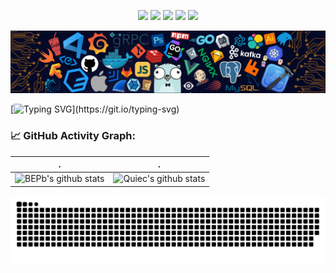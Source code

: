 <!--   my-icons -->
<p align="center">
    <a href="https://github.com/K332/K332"><img src="https://img.shields.io/badge/status-updating-brightgreen.svg"></a>
    <a href="https://github.com/microsoft/TypeScript"><img src="https://img.shields.io/badge/TypeScript-5.16-FF1493.svg"></a>
    <a href="https://github.com/K332/K332/graphs/contributors"><img src="https://img.shields.io/github/contributors/K332/K332?color=blue"></a>
    <a href="https://github.com/K332/K332/stargazers"><img src="https://img.shields.io/github/stars/K332/K332.svg?logo=github"></a>
    <a href="https://github.com/K332/K332/network/members"><img src="https://img.shields.io/github/forks/K332/K332.svg?color=blue&logo=github"></a>
</p>

<!--
**K332/K332** is a ✨ _special_ ✨ repository because its `README.md` (this file) appears on your GitHub profile.

Here are some ideas to get you started:

- 🔭 I’m currently working on ...
- 🌱 I’m currently learning ...
- 👯 I’m looking to collaborate on ...
- 🤔 I’m looking for help with ...
- 💬 Ask me about ...
- 📫 How to reach me: ...
- 😄 Pronouns: ...
- ⚡ Fun fact: ...
-->

![](./assets/header_.png)

<!--   my-ticker -->

[![Typing SVG](https://readme-typing-svg.herokuapp.com?color=%2336BCF7&center=true&vCenter=true&width=1000&lines=Hi+there+👋,+I+am+Brock+Teddy;+Welcome+to+My+Profile!;Always+learning+new+things+;)](https://git.io/typing-svg)

<!--   GitHub stats graph -->

### 📈 GitHub Activity Graph:

<!-- [![K332's github activity graph](https://github-readme-activity-graph.cyclic.app/graph?username=K332&theme=github-compact)](https://github.com/K332/github-readme-activity-graph) -->

| .                                                                                                                                       | .                                                                                                                         |
| --------------------------------------------------------------------------------------------------------------------------------------- | ------------------------------------------------------------------------------------------------------------------------- |
| ![BEPb's github stats](https://github-readme-stats.vercel.app/api?username=K332&show_icons=true&theme=radical&include_all_commits=true) | ![Quiec's github stats](https://github-readme-stats.vercel.app/api/top-langs/?username=K332&theme=radical&layout=compact) |

<picture>
  <source media="{prefers-color-scheme:dark}" srcset="https://raw.githubusercontent.com/K332/K332/output/github-contribution-grid-snake-dark.svg"></source>
   <source media="{prefers-color-scheme:light}" srcset="https://raw.githubusercontent.com/K332/K332/output/github-contribution-grid-snake.svg"></source>
   <img alt="github-snake" src="https://raw.githubusercontent.com/K332/K332/output/github-contribution-grid-snake.svg"/> 
</picture>
